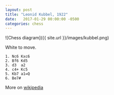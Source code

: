 ```yaml
---
layout: post
title: "Leonid Kubbel, 1922"
date:   2017-01-29 00:00:00 -0500
categories: chess
---
```


![Chess diagram]({{ site.url }}/images/kubbel.png)

White to move.

<!--more-->

    1. Nc6 Kxc6
    2. Bf6 Kd5
    3. d3  a2
    4. c4+ Kc5
    5. Kb7 a1=Q
    6. Be7#
    
More on [wikipedia](https://en.wikipedia.org/wiki/Leonid_Kubbel#A_study_by_Leonid_Kubbel)